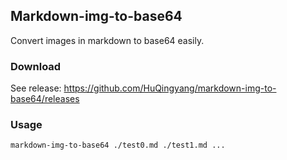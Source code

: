 
## Markdown-img-to-base64
Convert images in markdown to base64 easily.

### Download
See release: https://github.com/HuQingyang/markdown-img-to-base64/releases

### Usage
`markdown-img-to-base64 ./test0.md ./test1.md ...`
